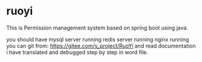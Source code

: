 # ruoyi
This is Permission management system based on spring boot using java.

you should have mysql server running
redis server running
nginx running
you can git from: https://gitee.com/y_project/RuoYi
and read documentation i have translated and debugged step by step in word file.
